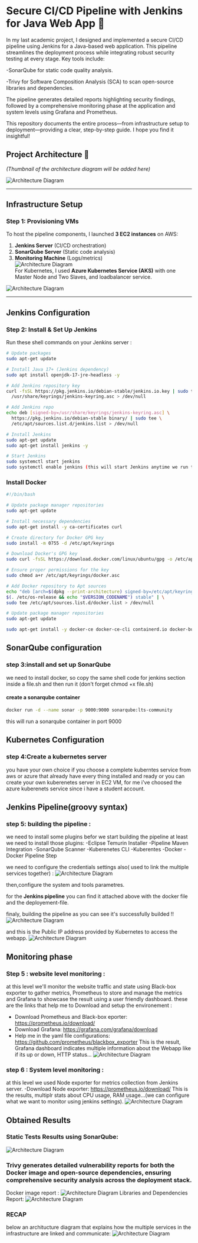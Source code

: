 # Secure CI/CD Pipeline with Jenkins for Java Web App 🚀  

In my last academic project, I designed and implemented a secure CI/CD pipeline using Jenkins for a Java-based web application. This pipeline streamlines the deployment process while integrating robust security testing at every stage. Key tools include:

-SonarQube for static code quality analysis.

-Trivy for Software Composition Analysis (SCA) to scan open-source libraries and dependencies.

The pipeline generates detailed reports highlighting security findings, followed by a comprehensive monitoring phase at the application and system levels using Grafana and Prometheus.

This repository documents the entire process—from infrastructure setup to deployment—providing a clear, step-by-step guide. I hope you find it insightful!

## Project Architecture 📐  
*(Thumbnail of the architecture diagram will be added here)*  

![Architecture Diagram](images/Screenshot%202025-04-16%20011223.png)  

---

## Infrastructure Setup  

### Step 1: Provisioning VMs  
To host the pipeline components, I launched **3 EC2 instances** on AWS:  
1. **Jenkins Server** (CI/CD orchestration)  
2. **SonarQube Server** (Static code analysis)  
3. **Monitoring Machine** (Logs/metrics)  
![Architecture Diagram](images/image.png)  
For Kubernetes, I used **Azure Kubernetes Service (AKS)** with one Master Node and Two Slaves, and loadbalancer service.  

![Architecture Diagram](images/Screenshot%202025-04-16%20130900.png)   

---

## Jenkins Configuration  

### Step 2: Install & Set Up Jenkins  
Run these shell commands on your Jenkins server :  

```bash
# Update packages
sudo apt-get update

# Install Java 17+ (Jenkins dependency)
sudo apt install openjdk-17-jre-headless -y

# Add Jenkins repository key
curl -fsSL https://pkg.jenkins.io/debian-stable/jenkins.io.key | sudo tee \
  /usr/share/keyrings/jenkins-keyring.asc > /dev/null

# Add Jenkins repo
echo deb [signed-by=/usr/share/keyrings/jenkins-keyring.asc] \
  https://pkg.jenkins.io/debian-stable binary/ | sudo tee \
  /etc/apt/sources.list.d/jenkins.list > /dev/null

# Install Jenkins
sudo apt-get update
sudo apt-get install jenkins -y

# Start Jenkins
sudo systemctl start jenkins
sudo systemctl enable jenkins (this will start Jenkins anytime we run the virtual machine)
```
### Install Docker  

```bash
#!/bin/bash

# Update package manager repositories
sudo apt-get update

# Install necessary dependencies
sudo apt-get install -y ca-certificates curl

# Create directory for Docker GPG key
sudo install -m 0755 -d /etc/apt/keyrings

# Download Docker's GPG key
sudo curl -fsSL https://download.docker.com/linux/ubuntu/gpg -o /etc/apt/keyrings/docker.asc

# Ensure proper permissions for the key
sudo chmod a+r /etc/apt/keyrings/docker.asc

# Add Docker repository to Apt sources
echo "deb [arch=$(dpkg --print-architecture) signed-by=/etc/apt/keyrings/docker.asc] https://download.docker.com/linux/ubuntu \
$(. /etc/os-release && echo "$VERSION_CODENAME") stable" | \
sudo tee /etc/apt/sources.list.d/docker.list > /dev/null

# Update package manager repositories
sudo apt-get update

sudo apt-get install -y docker-ce docker-ce-cli containerd.io docker-buildx-plugin docker-compose-plugin 
```
## SonarQube configuration
### step 3:install and set up SonarQube

we need to install docker, so copy the same shell code for jenkins section inside a file.sh and then run it (don't forget chmod +x file.sh)

#### create a sonarqube container
```bash
docker run -d --name sonar -p 9000:9000 sonarqube:lts-community
```

this will run a sonarqube container in port 9000

## Kubernetes Configuration 
### step 4:Create a kubernetes server
you have your own choice if you choose a complete kuberntes service from aws or azure that already have every thing installed and ready or you can create your own kuberenetes server in EC2 VM, for me i've choosed the azure kuberenets service since i have a student account.
## Jenkins Pipeline(groovy syntax)
### step 5: building the pipeline :
we need to install some plugins befor we start building the pipeline
at least we need to install those plugins:
-Eclipse Temurin Installer
-Pipeline Maven Integration
-SonarQube Scanner
-Kuberenetes CLI
-Kuberentes
-Docker
-Docker Pipeline Step

we need to configure the credentials settings also( used to link the multiple services together) :
![Architecture Diagram](images/Screenshot%202025-04-16%20144952.png)

then,configure the system and tools parametres.

for the **Jenkins pipeline** you can find it attached above with the docker file and the deployement-file.

finaly, building the pipeline as you can see it's successfully builded !!
![Architecture Diagram](images/Screenshot%202025-04-15%20204955.png)

and this is the Public IP address provided by Kubernetes to access the webapp.
![Architecture Diagram](images/Screenshot%202025-04-16%20144508.png)

## Monitoring phase
### Step 5 : website level monitoring :
at this level we'll monitor the website traffic and state using Black-box exporter to gather metrics, Prometheus to store and manage the metrics and Grafana to showcase the result using a user friendly dashboard.
these are the links that help me to Download and setup the environement :
- Download Prometheus and Black-box eporter: https://prometheus.io/download/
- Download Grafana: https://grafana.com/grafana/download
- Help me in the yaml file configurations: https://github.com/prometheus/blackbox_exporter
This is the result, Grafana dashboard indicates multiple information about the Webapp like if its up or down, HTTP status...
![Architecture Diagram](images/website%20monitoring.png)
### step 6 : System level monitoring :
at this level we used Node exporter for metrics collection from Jenkins server.
-Download Node exporter:  https://prometheus.io/download/
This is the results, multiplr stats about CPU usage, RAM usage...(we can configure what we want to monitor using jenkins settings).
![Architecture Diagram](images/Jenkins%20monitoring.png)
## Obtained Results
### Static Tests Results using SonarQube:
![Architecture Diagram](images/sonar%20results.png)
### Trivy generates detailed vulnerability reports for both the Docker image and open-source dependencies, ensuring comprehensive security analysis across the deployment stack.
Docker image report :
![Architecture Diagram](images/image%20report.png)
Libraries and Dependencies Report:
![Architecture Diagram](images/lib%20report.png)
### RECAP 
below an architucture diagram that explains how the multiple services in the infrastructure are linked and communicate: 
![Architecture Diagram](images/diagram.png)
